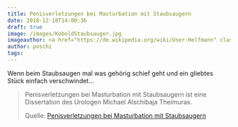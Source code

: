 ```yaml
---
title: Penisverletzungen bei Masturbation mit Staubsaugern
date: 2018-12-18T14:00:36
draft: true
image: /images/KoboldStaubsauger.jpg
imageauthor: <a href="https://de.wikipedia.org/wiki/User:Helfmann" class="extiw" title="de:User:Helfmann">Helfmann</a> at <a class="external text" href="http://de.wikipedia.org">de.wikipedia</a>
author: poschi
tags:
---
```


Wenn beim Staubsaugen mal was gehörig schief geht und ein gliebtes Stück
einfach verschwindet...

> Penisverletzungen bei Masturbation mit Staubsaugern ist eine Dissertation des
> Urologen Michael Alschibaja Theimuras.
>
> Quelle: [Penisverletzungen bei Masturbation mit Staubsaugern](https://de.wikipedia.org/wiki/Penisverletzungen_bei_Masturbation_mit_Staubsaugern)